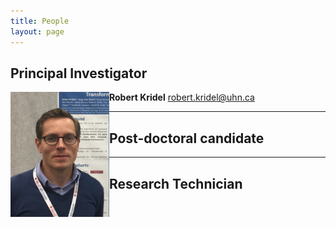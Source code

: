 ```yaml
---
title: People
layout: page
---
```


## Principal Investigator

<img align="left" src="/img/kridel.png" height="200">

**Robert Kridel**
<robert.kridel@uhn.ca>  

---

## Post-doctoral candidate

---

## Research Technician
